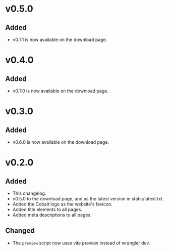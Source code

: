 # v0.5.0

## Added

- v0.7.1 is now available on the download page.

# v0.4.0

## Added

- v0.7.0 is now available on the download page.

# v0.3.0

## Added

- v0.6.0 is now available on the download page.

# v0.2.0

## Added

- This changelog.
- v0.5.0 to the download page, and as the latest version in static/latest.txt.
- Added the Cobalt logo as the website's favicon.
- Added title elements to all pages.
- Added meta descriptions to all pages.

## Changed

- The `preview` script now uses vite preview instead of wrangler dev.
